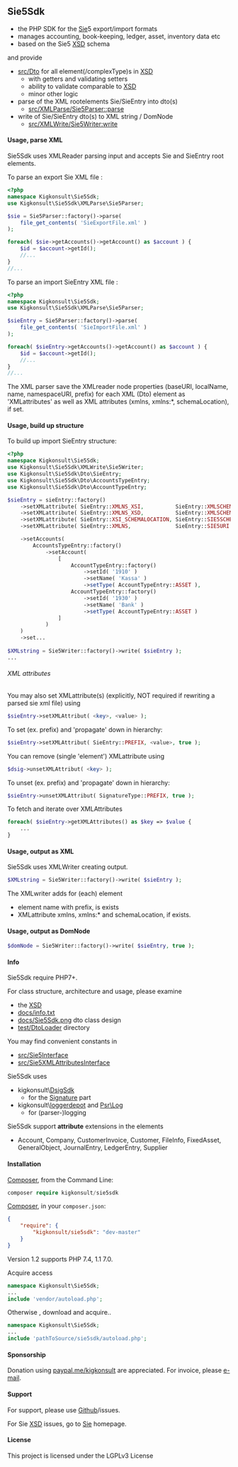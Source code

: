 ## Sie5Sdk

- the PHP SDK for the [Sie]5 export/import formats
- manages accounting, book-keeping, ledger, asset, inventory data etc 
- based on the Sie5 [XSD] schema

and provide

* [src/Dto](src/Dto) for all element(/complexType)s in [XSD]
  * with getters and validating setters
  * ability to validate comparable to [XSD]
  * minor other logic
* parse of the XML rootelements Sie/SieEntry into dto(s)
  * [src/XMLParse/Sie5Parser::parse](src/XMLParse/Sie5Parser.php)
* write of Sie/SieEntry dto(s) to XML string / DomNode
  * [src/XMLWrite/Sie5Writer:write](src/XMLWrite/Sie5Writer.php)

#### Usage, parse XML
Sie5Sdk uses XMLReader parsing input 
and accepts Sie and SieEntry root elements.

To parse an export Sie XML file :

```php
<?php
namespace Kigkonsult\Sie5Sdk;
use Kigkonsult\Sie5Sdk\XMLParse\Sie5Parser;

$sie = Sie5Parser::factory()->parse( 
    file_get_contents( 'SieExportFile.xml' )
);

foreach( $sie->getAccounts()->getAccount() as $account ) {
    $id = $account->getId();
    //...
}
//...
```
To parse an import SieEntry XML file :

```php
<?php
namespace Kigkonsult\Sie5Sdk;
use Kigkonsult\Sie5Sdk\XMLParse\Sie5Parser;

$sieEntry = Sie5Parser::factory()->parse( 
    file_get_contents( 'SieImportFile.xml' )
);

foreach( $sieEntry->getAccounts()->getAccount() as $account ) {
    $id = $account->getId();
    //...
}
//...
```
The XML parser save the XMLreader node properties (baseURI, localName, name, namespaceURI, prefix)
for each XML (Dto) element as 'XMLattributes' as well as XML attributes (xmlns, xmlns:*, schemaLocation), if set.


#### Usage, build up structure
 
To build up import SieEntry structure:

```php
<?php
namespace Kigkonsult\Sie5Sdk;
use Kigkonsult\Sie5Sdk\XMLWrite\Sie5Writer;
use Kigkonsult\Sie5Sdk\Dto\SieEntry;
use Kigkonsult\Sie5Sdk\Dto\AccountsTypeEntry;
use Kigkonsult\Sie5Sdk\Dto\AccountTypeEntry;

$sieEntry = sieEntry::factory()
    ->setXMLattribute( SieEntry::XMLNS_XSI,          SieEntry::XMLSCHEMAINSTANCE )
    ->setXMLattribute( SieEntry::XMLNS_XSD,          SieEntry::XMLSCHEMA )
    ->setXMLattribute( SieEntry::XSI_SCHEMALOCATION, SieEntry::SIE5SCHEMALOCATION )
    ->setXMLattribute( SieEntry::XMLNS,              SieEntry::SIE5URI );

    ->setAccounts( 
        AccountsTypeEntry::factory()
            ->setAccount(
                [
                    AccountTypeEntry::factory()
                        ->setId( '1910' )
                        ->setName( 'Kassa' )
                        ->setType( AccountTypeEntry::ASSET ),
                    AccountTypeEntry::factory()
                        ->setId( '1930' )
                        ->setName( 'Bank' )
                        ->setType( AccountTypeEntry::ASSET )
                ]
            )
    )
    ->set...
    
$XMLstring = Sie5Writer::factory()->write( $sieEntry );
...
```


###### XML attributes

You may also set XMLattribute(s) (explicitly, NOT required if rewriting a parsed sie xml file) using 

```php
$sieEntry->setXMLAttribut( <key>, <value> );
```
To set (ex. prefix) and 'propagate' down in hierarchy:
```php
$sieEntry->setXMLAttribut( SieEntry::PREFIX, <value>, true );
```
You can remove (single 'element') XMLattribute using
```php
$dsig->unsetXMLAttribut( <key> );
```
To unset (ex. prefix) and 'propagate' down in hierarchy:
```php
$sieEntry->unsetXMLAttribut( SignatureType::PREFIX, true );
```
To fetch and iterate over XMLAttributes 
```php
foreach( $sieEntry->getXMLAttributes() as $key => $value {
    ...
}
```
#### Usage, output as XML
Sie5Sdk uses XMLWriter creating output.

```php
$XMLstring = Sie5Writer::factory()->write( $sieEntry );
```
The XMLwriter adds for (each) element
  * element name with prefix, is exists
  * XMLattribute xmlns, xmlns:* and schemaLocation, if exists.

#### Usage, output as DomNode
```php
$domNode = Sie5Writer::factory()->write( $sieEntry, true );
```

#### Info

Sie5Sdk require PHP7+.

For class structure, architecture and usage, please examine 
* the [XSD]
* [docs/info.txt](docs/info.txt)
* [docs/Sie5Sdk.png](docs/Sie5Sdk.png) dto class design
* [test/DtoLoader](test/DtoLoader) directory

You may find convenient constants in 
- [src/Sie5Interface](src/Sie5Interface.php)
- [src/Sie5XMLAttributesInterface](src/Sie5XMLAttributesInterface.php)

Sie5Sdk uses
* kigkonsult\\[DsigSdk]
  * for the [Signature] part
* kigkonsult\\[loggerdepot] and [Psr\Log]
  * for (parser-)logging

Sie5Sdk support **attribute** extensions in the elements
* Account, Company, CustomerInvoice, Customer, FileInfo, FixedAsset, GeneralObject, JournalEntry, LedgerEntry, Supplier 

#### Installation

[Composer], from the Command Line:

``` php
composer require kigkonsult/sie5sdk
```

[Composer], in your `composer.json`:

``` json
{
    "require": {
        "kigkonsult/sie5sdk": "dev-master"
    }
}
```

Version 1.2 supports PHP 7.4, 1.1 7.0.


Acquire access
``` php
namespace Kigkonsult\Sie5Sdk;
...
include 'vendor/autoload.php';
```


Otherwise , download and acquire..

``` php
namespace Kigkonsult\Sie5Sdk;
...
include 'pathToSource/sie5sdk/autoload.php';
```


#### Sponsorship
Donation using [paypal.me/kigkonsult] are appreciated.
For invoice, please [e-mail]</a>.


#### Support

For support, please use [Github]/issues.

For Sie [XSD] issues, go to [Sie] homepage. 


#### License

This project is licensed under the LGPLv3 License


[Composer]:https://getcomposer.org/
[DsigSdk]:https://github.com/iCalcreator/dsigsdk
[e-mail]:mailto:ical@kigkonsult.se
[Github]:https://github.com/iCalcreator/sie5sdk/issues
[loggerdepot]:https://github.com/iCalcreator/loggerdepot
[paypal.me/kigkonsult]:https://paypal.me/kigkonsult
[Psr\Log]:https://github.com/php-fig/log
[Sie]:http://www.sie.se
[Signature]:https://www.w3.org/TR/2002/REC-xmldsig-core-20020212/xmldsig-core-schema.xsd
[XSD]:http://www.sie.se/sie5.xsd

